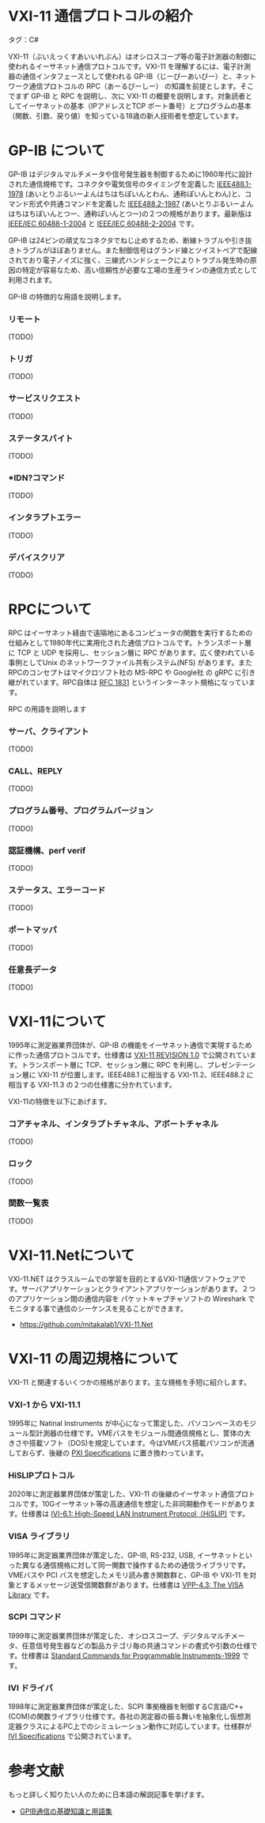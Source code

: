 # VXI-11 通信プロトコルの紹介
タグ：C#

VXI-11（ぶいえっくすあいいれぶん）はオシロスコープ等の電子計測器の制御に使われるイーサネット通信プロトコルです。VXI-11 を理解するには、電子計測器の通信インタフェースとして使われる GP-IB（じーぴーあいびー）と、ネットワーク通信プロトコルの RPC（あーるぴーしー） の知識を前提とします。そこでまず GP-IB と RPC を説明し、次に VXI-11 の概要を説明します。対象読者としてイーサネットの基本（IPアドレスとTCP ポート番号）とプログラムの基本（関数、引数、戻り値）を知っている18歳の新人技術者を想定しています。

# GP-IB について

GP-IB はデジタルマルチメータや信号発生器を制御するために1960年代に設計された通信規格です。コネクタや電気信号のタイミングを定義した [IEEE488.1-1978](https://standards.ieee.org/ieee/488/6465/) (あいとりぷるいーよんはちはちぽいんとわん、通称ぽいんとわん)と、コマンド形式や共通コマンドを定義した [IEEE488.2-1987](https://standards.ieee.org/ieee/488.2/717/) (あいとりぷるいーよんはちはちぽいんとつー、通称ぽいんとつー)の２つの規格があります。最新版は [IEEE/IEC 60488-1-2004](https://standards.ieee.org/ieee/60488-1/3686/) と [IEEE/IEC 60488-2-2004](https://standards.ieee.org/ieee/60488-2/3632/) です。

GP-IB は24ピンの頑丈なコネクタでねじ止めするため、断線トラブルや引き抜きトラブルがほぼありません。また制御信号はグランド線とツイストぺアで配線されており電子ノイズに強く、三線式ハンドシェークによりトラブル発生時の原因の特定が容易なため、高い信頼性が必要な工場の生産ラインの通信方式として利用されます。

GP-IB の特徴的な用語を説明します。

### リモート
(TODO)
### トリガ
(TODO)
### サービスリクエスト
(TODO)
### ステータスバイト
(TODO)
### *IDN?コマンド
(TODO)
### インタラプトエラー
(TODO)
### デバイスクリア
(TODO)

# RPCについて

RPC はイーサネット経由で遠隔地にあるコンピュータの関数を実行するための仕組みとして1980年代に実用化された通信プロトコルです。トランスポート層に TCP と UDP を採用し、セッション層に RPC があります。広く使われている事例としてUnix のネットワークファイル共有システム(NFS) があります。またRPCのコンセプトはマイクロソフト社の MS-RPC や Google社 の gRPC に引き継がれています。RPC自体は [RFC 1831](https://www.rfc-editor.org/rfc/rfc1831) というインターネット規格になっています。

RPC の用語を説明します
### サーバ、クライアント
(TODO)
### CALL、REPLY
(TODO)
### プログラム番号、プログラムバージョン
(TODO)
### 認証機構、perf verif
(TODO)
### ステータス、エラーコード
(TODO)
### ポートマッパ
(TODO)
### 任意長データ
(TODO)

# VXI-11について

1995年に測定器業界団体が、GP-IB の機能をイーサネット通信で実現するために作った通信プロトコルです。仕様書は [VXI-11 REVISION 1.0](https://www.vxibus.org/specifications.html) で公開されています。トランスポート層に TCP、セッション層に RPC を利用し、プレゼンテーション層に VXI-11 が位置します。IEEE488.1 に相当する VXI-11.2、IEEE488.2 に相当する VXI-11.3 の２つの仕様書に分かれています。

VXI-11の特徴を以下にあげます。

### コアチャネル、インタラプトチャネル、アボートチャネル
(TODO)
### ロック
(TODO)
### 関数一覧表
(TODO)

# VXI-11.Netについて

VXI-11.NET はクラスルームでの学習を目的とするVXI-11通信ソフトウェアです。サーバアプリケーションとクライアントアプリケーションがあります。２つのアプリケーション間の通信内容を パケットキャプチャソフトの Wireshark でモニタする事で通信のシーケンスを見ることができます。
- https://github.com/mitakalab1/VXI-11.Net

# VXI-11 の周辺規格について

VXI-11 と関連するいくつかの規格があります。主な規格を手短に紹介します。

### VXI-1 から VXI-11.1
1995年に Natinal Instruments が中心になって策定した、パソコンベースのモジュール型計測器の仕様です。VMEバスをモジュール間通信規格とし、筐体の大きさや搭載ソフト（DOS)を規定しています。今はVMEバス搭載パソコンが流通しておらず、後継の [PXI Specifications](https://www.pxisa.org/) に置き換わっています。 

### HiSLIPプロトコル
2020年に測定器業界団体が策定した、VXI-11 の後継のイーサネット通信プロトコルです。10Gイーサネット等の高速通信を想定した非同期動作モードがあります。仕様書は [IVI-6.1: High-Speed LAN Instrument Protocol（HiSLIP)](https://www.ivifoundation.org/specifications/) です。

### VISA ライブラリ
1995年に測定器業界団体が策定した、GP-IB, RS-232, USB, イーサネットといった異なる通信規格に対して同一関数で操作するための通信ライブラリです。VMEバスや PCI バスを想定したメモリ読み書き関数群と、GP-IB や VXI-11 を対象とするメッセージ送受信関数群があります。仕様書は [VPP-4.3: The VISA Library](https://www.ivifoundation.org/specifications/) です。

### SCPI コマンド
1999年に測定器業界団体が策定した、オシロスコープ、デジタルマルチメータ、任意信号発生器などの製品カテゴリ毎の共通コマンドの書式や引数の仕様です。仕様書は [Standard Commands for Programmable Instruments-1999](https://www.ivifoundation.org/specifications/) です。

### IVI ドライバ
1998年に測定器業界団体が策定した、SCPI 準拠機器を制御するC言語/C++(COM)の関数ライブラリ仕様です。各社の測定器の振る舞いを抽象化し仮想測定器クラスによるPC上でのシミュレーション動作に対応しています。仕様群が [IVI Specifications](https://www.ivifoundation.org/specifications/) で公開されています。

# 参考文献

もっと詳しく知りたい人のために日本語の解説記事を挙げます。
- [GPIB通信の基礎知識と用語集](https://www.contec.com/jp/support/basic-knowledge/daq-control/gpib-communication/)
